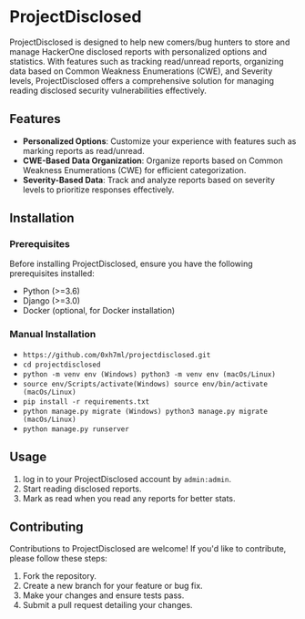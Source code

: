 # ProjectDisclosed

ProjectDisclosed is designed to help new comers/bug hunters to store and manage HackerOne disclosed reports with personalized options and statistics. With features such as tracking read/unread reports, organizing data based on Common Weakness Enumerations (CWE), and Severity levels, ProjectDisclosed offers a comprehensive solution for managing reading disclosed security vulnerabilities effectively.

## Features

- **Personalized Options**: Customize your experience with features such as marking reports as read/unread.
- **CWE-Based Data Organization**: Organize reports based on Common Weakness Enumerations (CWE) for efficient categorization.
- **Severity-Based Data**: Track and analyze reports based on severity levels to prioritize responses effectively.

## Installation

### Prerequisites

Before installing ProjectDisclosed, ensure you have the following prerequisites installed:

- Python (>=3.6)
- Django (>=3.0)
- Docker (optional, for Docker installation)

### Manual Installation

- ```https://github.com/0xh7ml/projectdisclosed.git```
- ```cd projectdisclosed```
- ```python -m venv env (Windows) python3 -m venv env (macOs/Linux)```
- ```source env/Scripts/activate(Windows) source env/bin/activate (macOs/Linux)```
- ```pip install -r requirements.txt```
- ```python manage.py migrate (Windows) python3 manage.py migrate (macOs/Linux)```
- ```python manage.py runserver```


## Usage

1. log in to your ProjectDisclosed account by ```admin:admin```.
2. Start reading disclosed reports.
3. Mark as read when you read any reports for better stats.

## Contributing

Contributions to ProjectDisclosed are welcome! If you'd like to contribute, please follow these steps:

1. Fork the repository.
2. Create a new branch for your feature or bug fix.
3. Make your changes and ensure tests pass.
4. Submit a pull request detailing your changes.